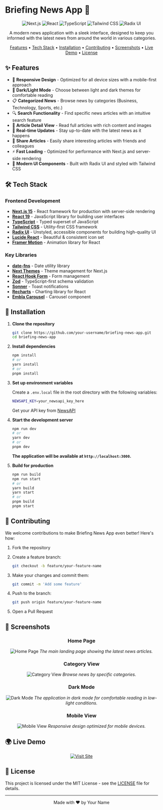 # Briefing News App 📰

<div align="center">

![Next.js](https://img.shields.io/badge/Next.js-000000?style=for-the-badge&logo=nextdotjs&logoColor=white)
![React](https://img.shields.io/badge/React-20232A?style=for-the-badge&logo=react&logoColor=61DAFB)
![TypeScript](https://img.shields.io/badge/TypeScript-3178C6?style=for-the-badge&logo=typescript&logoColor=white)
![Tailwind CSS](https://img.shields.io/badge/Tailwind_CSS-38B2AC?style=for-the-badge&logo=tailwind-css&logoColor=white)
![Radix UI](https://img.shields.io/badge/Radix_UI-161618?style=for-the-badge&logo=radix-ui&logoColor=white)

A modern news application with a sleek interface, designed to keep you informed with the latest news from around the world in various categories.

[Features](#-features) • [Tech Stack](#-tech-stack) • [Installation](#-installation) • [Contributing](#-contributing) • [Screenshots](#-screenshots) • [Live Demo](#-live-demo) • [License](#-license)

</div>

## ✨ Features

- 📱 **Responsive Design** - Optimized for all device sizes with a mobile-first approach
- 🌙 **Dark/Light Mode** - Choose between light and dark themes for comfortable reading
- 📋 **Categorized News** - Browse news by categories (Business, Technology, Sports, etc.)
- 🔍 **Search Functionality** - Find specific news articles with an intuitive search feature
- 📄 **Article Detail View** - Read full articles with rich content and images
- 🔄 **Real-time Updates** - Stay up-to-date with the latest news as it happens
- 🔗 **Share Articles** - Easily share interesting articles with friends and colleagues
- ⚡ **Fast Loading** - Optimized for performance with Next.js and server-side rendering
- 🎨 **Modern UI Components** - Built with Radix UI and styled with Tailwind CSS

## 🛠 Tech Stack

### Frontend Development
- **[Next.js 15](https://nextjs.org/)** - React framework for production with server-side rendering
- **[React 19](https://reactjs.org/)** - JavaScript library for building user interfaces
- **[TypeScript](https://www.typescriptlang.org/)** - Typed superset of JavaScript
- **[Tailwind CSS](https://tailwindcss.com/)** - Utility-first CSS framework
- **[Radix UI](https://www.radix-ui.com/)** - Unstyled, accessible components for building high-quality UI
- **[Lucide React](https://lucide.dev/)** - Beautiful & consistent icon set
- **[Framer Motion](https://www.framer.com/motion/)** - Animation library for React

### Key Libraries
- **[date-fns](https://date-fns.org/)** - Date utility library
- **[Next Themes](https://github.com/pacocoursey/next-themes)** - Theme management for Next.js
- **[React Hook Form](https://react-hook-form.com/)** - Form management
- **[Zod](https://zod.dev/)** - TypeScript-first schema validation
- **[Sonner](https://sonner.emilkowal.ski/)** - Toast notifications
- **[Recharts](https://recharts.org/)** - Charting library for React
- **[Embla Carousel](https://www.embla-carousel.com/)** - Carousel component

## 🚀 Installation

1. **Clone the repository**

   ```bash
   git clone https://github.com/your-username/briefing-news-app.git
   cd briefing-news-app
   ```

2. **Install dependencies**

   ```bash
   npm install
   # or
   yarn install
   # or
   pnpm install
   ```

3. **Set up environment variables**

   Create a `.env.local` file in the root directory with the following variables:
   
   ```bash
   NEWSAPI_KEY=your_newsapi_key_here
   ```

   Get your API key from [NewsAPI](https://newsapi.org/)

4. **Start the development server**

   ```bash
   npm run dev
   # or
   yarn dev
   # or
   pnpm dev
   ```

   **The application will be available at `http://localhost:3000`.**

5. **Build for production**

   ```bash
   npm run build
   npm run start
   # or
   yarn build
   yarn start
   # or
   pnpm build
   pnpm start
   ```

## 🤝 Contributing

We welcome contributions to make Briefing News App even better! Here's how:

1. Fork the repository
2. Create a feature branch:

   ```bash
   git checkout -b feature/your-feature-name
   ```
3. Make your changes and commit them:

   ```bash
   git commit -m 'Add some feature'
   ```
4. Push to the branch:

   ```bash
   git push origin feature/your-feature-name
   ```
5. Open a Pull Request

## 📸 Screenshots

<div align="center">

### Home Page
![Home Page](./public/screenshots/home-page.png)
*The main landing page showing the latest news articles.*

### Category View
![Category View](./public/screenshots/category-view.png)
*Browse news by specific categories.*

### Dark Mode
![Dark Mode](./public/screenshots/dark-mode.png)
*The application in dark mode for comfortable reading in low-light conditions.*

### Mobile View
![Mobile View](./public/screenshots/mobile-view.png)
*Responsive design optimized for mobile devices.*

</div>

## 🌍 Live Demo

<div align="center">

[![Visit Site](https://img.shields.io/badge/Visit_Demo-000?style=for-the-badge&logo=vercel&logoColor=white)](https://briefing-chi.vercel.app/)

</div>

## 📄 License

This project is licensed under the MIT License - see the [LICENSE](LICENSE) file for details.

---

<div align="center">
Made with ❤️ by Your Name
</div>